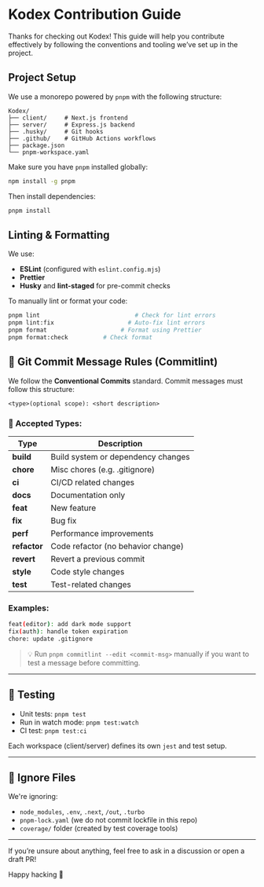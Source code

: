 # Kodex Contribution Guide

Thanks for checking out Kodex! This guide will help you contribute effectively by following the conventions and tooling we’ve set up in the project.

## Project Setup

We use a monorepo powered by `pnpm` with the following structure:

```
Kodex/
├── client/     # Next.js frontend
├── server/     # Express.js backend
├── .husky/     # Git hooks
├── .github/    # GitHub Actions workflows
├── package.json
└── pnpm-workspace.yaml
```

Make sure you have `pnpm` installed globally:
```bash
npm install -g pnpm
```

Then install dependencies:
```bash
pnpm install
```

## Linting & Formatting

We use:
- **ESLint** (configured with `eslint.config.mjs`)
- **Prettier**
- **Husky** and **lint-staged** for pre-commit checks

To manually lint or format your code:
```bash
pnpm lint                           # Check for lint errors
pnpm lint:fix                     # Auto-fix lint errors
pnpm format                     # Format using Prettier
pnpm format:check          # Check format
```

## 🔐 Git Commit Message Rules (Commitlint)

We follow the **Conventional Commits** standard. Commit messages must follow this structure:

```
<type>(optional scope): <short description>
```

### 🎯 Accepted Types:

| Type        | Description |
|-------------|-------------|
| **build**   | Build system or dependency changes |
| **chore**   | Misc chores (e.g. .gitignore) |
| **ci**      | CI/CD related changes |
| **docs**    | Documentation only |
| **feat**    | New feature |
| **fix**     | Bug fix |
| **perf**    | Performance improvements |
| **refactor**| Code refactor (no behavior change) |
| **revert**  | Revert a previous commit |
| **style**   | Code style changes |
| **test**    | Test-related changes |

### Examples:
```bash
feat(editor): add dark mode support
fix(auth): handle token expiration
chore: update .gitignore
```

> 💡 Run `pnpm commitlint --edit <commit-msg>` manually if you want to test a message before committing.

---

## 🧪 Testing

- Unit tests: `pnpm test`
- Run in watch mode: `pnpm test:watch`
- CI test: `pnpm test:ci`

Each workspace (client/server) defines its own `jest` and test setup.

---

## 📂 Ignore Files

We're ignoring:
- `node_modules`, `.env`, `.next`, `/out`, `.turbo`
- `pnpm-lock.yaml` (we do not commit lockfile in this repo)
- `coverage/` folder (created by test coverage tools)

---

If you’re unsure about anything, feel free to ask in a discussion or open a draft PR!

Happy hacking 🚀

